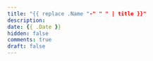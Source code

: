 ```yaml
---
title: "{{ replace .Name "-" " " | title }}"
description: 
date: {{ .Date }}
hidden: false
comments: true
draft: false
---
```

